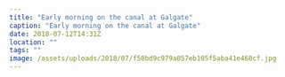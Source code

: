 ```yaml
---
title: "Early morning on the canal at Galgate"
caption: "Early morning on the canal at Galgate"
date: 2018-07-12T14:31Z
location: ""
tags: ""
image: /assets/uploads/2018/07/f58bd9c979a057eb105f5aba41e468cf.jpg
---
```

